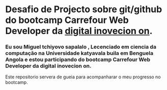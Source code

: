 


# Desafio de Projecto sobre git/github do bootcamp Carrefour Web Developer da [digital inovecion on](https://web.dio.me/).

### Eu sou Miguel tchiyovo sapalalo , Lecenciado em ciencia da computação na Universidade katyavala buila em Benguela Angola  e estou participando do bootcamp  Carrefour Web Developer da digital inovecion on.

Este repositorio servera de gueia para acompanharar o meu progresso no bootcamp.


